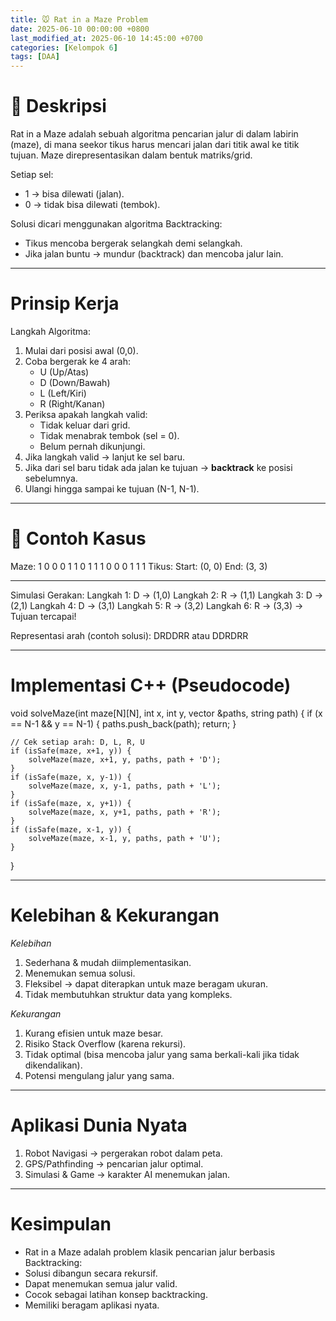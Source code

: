 ```yaml
---
title: 🐭 Rat in a Maze Problem
date: 2025-06-10 00:00:00 +0800
last_modified_at: 2025-06-10 14:45:00 +0700
categories: [Kelompok 6]
tags: [DAA]
---
```


# 📌 Deskripsi
Rat in a Maze adalah sebuah algoritma pencarian jalur di dalam labirin (maze), di mana seekor tikus harus mencari jalan dari titik awal ke titik tujuan.
Maze direpresentasikan dalam bentuk matriks/grid.

Setiap sel:
- 1 → bisa dilewati (jalan).
- 0 → tidak bisa dilewati (tembok).

Solusi dicari menggunakan algoritma Backtracking:
- Tikus mencoba bergerak selangkah demi selangkah.
- Jika jalan buntu → mundur (backtrack) dan mencoba jalur lain.

---

# Prinsip Kerja
Langkah Algoritma:
1. Mulai dari posisi awal (0,0).
2. Coba bergerak ke 4 arah:
   - U (Up/Atas)
   - D (Down/Bawah)
   - L (Left/Kiri)
   - R (Right/Kanan)
3. Periksa apakah langkah valid:
   - Tidak keluar dari grid.
   - Tidak menabrak tembok (sel = 0).
   - Belum pernah dikunjungi.
4. Jika langkah valid → lanjut ke sel baru.
5. Jika dari sel baru tidak ada jalan ke tujuan → **backtrack** ke posisi sebelumnya.
6. Ulangi hingga sampai ke tujuan (N-1, N-1).

--- 

# 📝 Contoh Kasus
Maze:
1 0 0 0
1 1 0 1
1 1 0 0
0 1 1 1
Tikus:
Start: (0, 0)
End: (3, 3)


---

Simulasi Gerakan:
Langkah 1: D → (1,0)
Langkah 2: R → (1,1)
Langkah 3: D → (2,1)
Langkah 4: D → (3,1)
Langkah 5: R → (3,2)
Langkah 6: R → (3,3) → Tujuan tercapai!

Representasi arah (contoh solusi):
DRDDRR
atau
DDRDRR

---

# Implementasi C++ (Pseudocode)

void solveMaze(int maze[N][N], int x, int y, vector<string> &paths, string path) {
    if (x == N-1 && y == N-1) {
        paths.push_back(path);
        return;
    }

    // Cek setiap arah: D, L, R, U
    if (isSafe(maze, x+1, y)) {
        solveMaze(maze, x+1, y, paths, path + 'D');
    }
    if (isSafe(maze, x, y-1)) {
        solveMaze(maze, x, y-1, paths, path + 'L');
    }
    if (isSafe(maze, x, y+1)) {
        solveMaze(maze, x, y+1, paths, path + 'R');
    }
    if (isSafe(maze, x-1, y)) {
        solveMaze(maze, x-1, y, paths, path + 'U');
    }
}

---

# Kelebihan & Kekurangan
*Kelebihan*
1. Sederhana & mudah diimplementasikan.
2. Menemukan semua solusi.
3. Fleksibel → dapat diterapkan untuk maze beragam ukuran.
4. Tidak membutuhkan struktur data yang kompleks.

*Kekurangan*
1. Kurang efisien untuk maze besar.
2. Risiko Stack Overflow (karena rekursi).
3. Tidak optimal (bisa mencoba jalur yang sama berkali-kali jika tidak dikendalikan).
4. Potensi mengulang jalur yang sama.

---

# Aplikasi Dunia Nyata
1. Robot Navigasi → pergerakan robot dalam peta.
2. GPS/Pathfinding → pencarian jalur optimal.
3. Simulasi & Game → karakter AI menemukan jalan.

---

# Kesimpulan
- Rat in a Maze adalah problem klasik pencarian jalur berbasis Backtracking:
- Solusi dibangun secara rekursif.
- Dapat menemukan semua jalur valid.
- Cocok sebagai latihan konsep backtracking.
- Memiliki beragam aplikasi nyata.